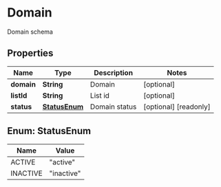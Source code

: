 

# Domain

Domain schema
## Properties

Name | Type | Description | Notes
------------ | ------------- | ------------- | -------------
**domain** | **String** | Domain |  [optional]
**listId** | **String** | List id |  [optional]
**status** | [**StatusEnum**](#StatusEnum) | Domain status |  [optional] [readonly]



## Enum: StatusEnum

Name | Value
---- | -----
ACTIVE | &quot;active&quot;
INACTIVE | &quot;inactive&quot;



